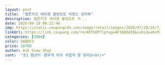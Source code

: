 ```yaml
---
layout: post 
title:  "월튼키즈 여아용 블링도트 치렝스 상하복" 
description: 월튼키즈 여아용 블링도트 치 ..
date: 2020-09-18 06:22:48 
img: https://static.coupangcdn.com/image/retail/images/2020/07/28/16/7/48659afc-9192-4ef7-9a16-4a5e41e189a7.jpg 
linkUrl: https://link.coupang.com/re/AFFSDP?lptag=AF3600438&subid=ahnPublicAsk&pageKey=1937587534&itemId=3289132916&vendorItemId=71276100595&traceid=V0-113-c40d6f35d82e96ac 
categories: [1004] 
color: 5A8DF3 
price: 18760 
author: Ask View Shop 
cont:  "초1 평균키ㆍ몸무게 아이 귀엽게 잘 맞아요<br/>" 
---
```

